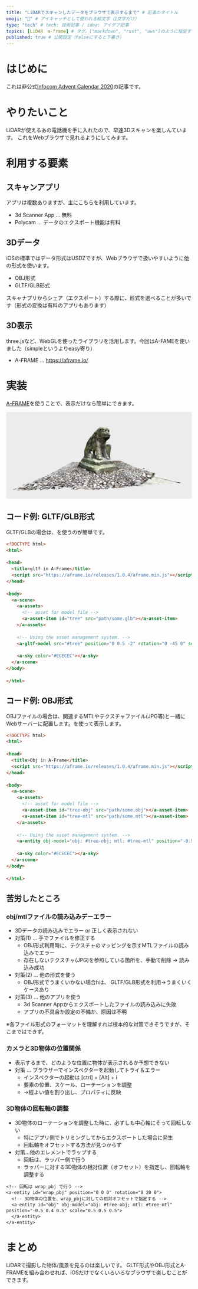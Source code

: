 ```yaml
---
title: "LiDARでスキャンしたデータをブラウザで表示するまで" # 記事のタイトル
emoji: "📱" # アイキャッチとして使われる絵文字（1文字だけ）
type: "tech" # tech: 技術記事 / idea: アイデア記事
topics: [LiDAR　a-frame] # タグ。["markdown", "rust", "aws"]のように指定する
published: true # 公開設定（falseにすると下書き）
---
```


# はじめに

これは非公式[Infocom Advent Calendar 2020](https://qiita.com/advent-calendar/2020/infocom)の記事です。

# やりたいこと

LiDARが使えるあの電話機を手に入れたので、早速3Dスキャンを楽しんています。
これをWebブラウザで見れるようにしてみます。

# 利用する要素

## スキャンアプリ

アプリは複数ありますが、主にこちらを利用しています。

- 3d Scanner App ... 無料
- Polycam ... データのエクスポート機能は有料

## 3Dデータ

iOSの標準ではデータ形式はUSDZですが、Webブラウザで扱いやすいように他の形式を使います。

- OBJ形式
- GLTF/GLB形式

スキャナプリからシェア（エクスポート）する際に、形式を選べることが多いです（形式の変換は有料のアプリもあります）

## 3D表示

three.jsなど、WebGLを使ったライブラリを活用します。今回はA-FAMEを使いました（simpleというよりeasy寄り）

- A-FRAME ... https://aframe.io/


# 実装

[A-FRAME](https://aframe.io/)を使うことで、表示だけなら簡単にできます。

![表示例](images/aframe_screen.png)


## コード例: GLTF/GLB形式

GLTF/GLBの場合は、<a-gltf-model>を使うのが簡単です。

```html
<!DOCTYPE html>
<html>

<head>
  <title>gltf in A-Frame</title>
  <script src="https://aframe.io/releases/1.0.4/aframe.min.js"></script>
</head>

<body>
  <a-scene>
    <a-assets>
      <!-- asset for model file -->
      <a-asset-item id="tree" src="path/some.glb"></a-asset-item>
    </a-assets>

    <!-- Using the asset management system. -->
    <a-gltf-model src="#tree" position="0 0.5 -2" rotation="0 -45 0" scale="0.2 0.2 0.2"></a-gltf-model>

    <a-sky color="#ECECEC"></a-sky>
  </a-scene>
</body>

</html>
```

## コード例: OBJ形式

OBJファイルの場合は、関連するMTLやテクスチャファイル(JPG等)と一緒にWebサーバーに配置します。<a-entity obj-model>を使って表示します。

```html
<!DOCTYPE html>
<html>

<head>
  <title>Obj in A-Frame</title>
  <script src="https://aframe.io/releases/1.0.4/aframe.min.js"></script>
</head>

<body>
  <a-scene>
    <a-assets>
      <!-- asset for model file -->
      <a-asset-item id="tree-obj" src="path/some.obj"></a-asset-item>
      <a-asset-item id="tree-mtl" src="path/some.mtl"></a-asset-item>
    </a-assets>

    <!-- Using the asset management system. -->
    <a-entity obj-model="obj: #tree-obj; mtl: #tree-mtl" position="-0.5 2 -0.5" scale="0.5 0.5 0.5"></a-entity>

    <a-sky color="#ECECEC"></a-sky>
  </a-scene>
</body>

</html>
```

## 苦労したところ

### obj/mtlファイルの読み込みデーエラー

- 3Dデータの読み込みでエラー or 正しく表示されない
- 対策(1) ... 手でファイルを修正する
  - OBJ形式利用時に、テクスチャのマッピングを示すMTLファイルの読み込みでエラー
  - 存在しないテクスチャ(JPG)を参照している箇所を、手動で削除 → 読み込み成功
- 対策(2) ... 他の形式を使う
  - OBJ形式でうまくいかない場合hは、 GLTF/GLB形式を利用→うまくいくケースあり
- 対策(3) ... 他のアプリを使う
  - 3d Scanner Appからエクスポートしたファイルの読み込みに失敗
  - アプリの不具合か設定の不備か、原因は不明

※各ファイル形式のフォーマットを理解すれば根本的な対策できそうですが、そこまではできず。

### カメラと3D物体の位置関係


- 表示するまで、どのような位置に物体が表示されるか予想できない
- 対策 ... ブラウザーでインスペクターを起動してトライ＆エラー
  - インスペクターの起動は [ctrl] + [Alt] + i
  - 要素の位置、スケール、ローテーションを調整
  - →程よい値を割り出し、プロパティに反映

### 3D物体の回転軸の調整

- 3D物体のローテーションを調整した時に、必ずしも中心軸にそって回転しない
  - 特にアプリ側でトリミングしてからエクスポートした場合に発生
  - 回転軸をオフセットする方法が見つからず
- 対策...他のエレメントでラップする
  - 回転は、ラッパー側で行う
  - ラッパーに対する3D物体の相対位置（オフセット）を指定し、回転軸を調整する

```html:抜粋
<!-- 回転は wrap_pbj で行う -->
<a-entity id="wrap_pbj" position="0 0 0" rotation="0 20 0">
  <!-- 3D物体の位置を、wrap_pbjに対しての相対オフセットで指定する -->
  <a-entity id="obj" obj-model="obj: #tree-obj; mtl: #tree-mtl" position="-0.5 0.4 0.5" scale="0.5 0.5 0.5">
  </a-entity>
</a-entity>
```

# まとめ

LiDARで撮影した物体/風景を見るのは楽しいです。
GLTF形式やOBJ形式とA-FRAMEを組み合わせれば、iOSだけでなくいろいろなブラウザで楽しむことができます。



